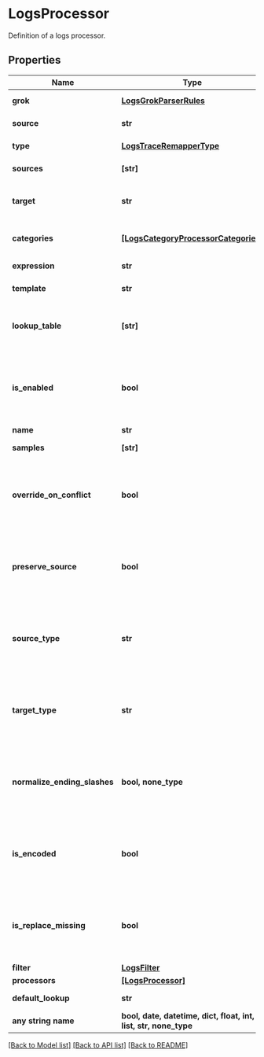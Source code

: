 # LogsProcessor

Definition of a logs processor.
## Properties
Name | Type | Description | Notes
------------ | ------------- | ------------- | -------------
**grok** | [**LogsGrokParserRules**](LogsGrokParserRules.md) |  | defaults to nulltype.Null
**source** | **str** | Source attribute used to perform the lookup. | defaults to nulltype.Null
**type** | [**LogsTraceRemapperType**](LogsTraceRemapperType.md) |  | defaults to nulltype.Null
**sources** | **[str]** | Array of source attributes. | defaults to nulltype.Null
**target** | **str** | Name of the attribute that contains the corresponding value in the mapping list or the &#x60;default_lookup&#x60; if not found in the mapping list. | defaults to nulltype.Null
**categories** | [**[LogsCategoryProcessorCategories]**](LogsCategoryProcessorCategories.md) | Array of filters to match or not a log and their corresponding &#x60;name&#x60;to assign a custom value to the log. | defaults to nulltype.Null
**expression** | **str** | Arithmetic operation between one or more log attributes. | defaults to nulltype.Null
**template** | **str** | A formula with one or more attributes and raw text. | defaults to nulltype.Null
**lookup_table** | **[str]** | Mapping table of values for the source attribute and their associated target attribute values, formatted as &#x60;[\&quot;source_key1,target_value1\&quot;, \&quot;source_key2,target_value2\&quot;]&#x60; | defaults to nulltype.Null
**is_enabled** | **bool** | Whether or not the processor is enabled. | [optional]  if omitted the server will use the default value of False
**name** | **str** | Name of the processor. | [optional] 
**samples** | **[str]** | List of sample logs to test this grok parser. | [optional] 
**override_on_conflict** | **bool** | Override or not the target element if already set, | [optional]  if omitted the server will use the default value of False
**preserve_source** | **bool** | Remove or preserve the remapped source element. | [optional]  if omitted the server will use the default value of False
**source_type** | **str** | Defines if the sources are from log &#x60;attribute&#x60; or &#x60;tag&#x60;. | [optional]  if omitted the server will use the default value of "attribute"
**target_type** | **str** | Defines if the final attribute or tag name is from log &#x60;attribute&#x60; or &#x60;tag&#x60;. | [optional]  if omitted the server will use the default value of "attribute"
**normalize_ending_slashes** | **bool, none_type** | Normalize the ending slashes or not. | [optional]  if omitted the server will use the default value of False
**is_encoded** | **bool** | Define if the source attribute is URL encoded or not. | [optional]  if omitted the server will use the default value of False
**is_replace_missing** | **bool** | If true, it replaces all missing attributes of &#x60;template&#x60; by an empty string. If &#x60;false&#x60; (default), skips the operation for missing attributes. | [optional]  if omitted the server will use the default value of False
**filter** | [**LogsFilter**](LogsFilter.md) |  | [optional] 
**processors** | [**[LogsProcessor]**](LogsProcessor.md) | Ordered list of processors in this pipeline. | [optional] 
**default_lookup** | **str** | Value to set the target attribute if the source value is not found in the list. | [optional] 
**any string name** | **bool, date, datetime, dict, float, int, list, str, none_type** | any string name can be used but the value must be the correct type | [optional]

[[Back to Model list]](README.md#documentation-for-models) [[Back to API list]](README.md#documentation-for-api-endpoints) [[Back to README]](README.md)


